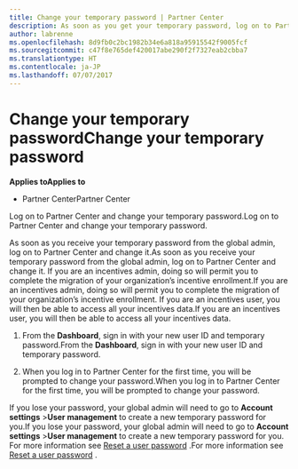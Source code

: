 ```yaml
---
title: Change your temporary password | Partner Center
description: As soon as you get your temporary password, log on to Partner Center and change it.
author: labrenne
ms.openlocfilehash: 8d9fb0c2bc1982b34e6a818a95915542f9005fcf
ms.sourcegitcommit: c47f8e765def420017abe290f2f7327eab2cbba7
ms.translationtype: HT
ms.contentlocale: ja-JP
ms.lasthandoff: 07/07/2017
---
```

# <a name="change-your-temporary-password"></a><span data-ttu-id="c81cb-103">Change your temporary password</span><span class="sxs-lookup"><span data-stu-id="c81cb-103">Change your temporary password</span></span>

**<span data-ttu-id="c81cb-104">Applies to</span><span class="sxs-lookup"><span data-stu-id="c81cb-104">Applies to</span></span>**

-  <span data-ttu-id="c81cb-105">Partner Center</span><span class="sxs-lookup"><span data-stu-id="c81cb-105">Partner Center</span></span>

<span data-ttu-id="c81cb-106">Log on to Partner Center and change your temporary password.</span><span class="sxs-lookup"><span data-stu-id="c81cb-106">Log on to Partner Center and change your temporary password.</span></span>

<span data-ttu-id="c81cb-107">As soon as you receive your temporary password from the global admin, log on to Partner Center and change it.</span><span class="sxs-lookup"><span data-stu-id="c81cb-107">As soon as you receive your temporary password from the global admin, log on to Partner Center and change it.</span></span> <span data-ttu-id="c81cb-108">If you are an incentives admin, doing so will permit you to complete the migration of your organization’s incentive enrollment.</span><span class="sxs-lookup"><span data-stu-id="c81cb-108">If you are an incentives admin, doing so will permit you to complete the migration of your organization’s incentive enrollment.</span></span> <span data-ttu-id="c81cb-109">If you are an incentives user, you will then be able to access all your incentives data.</span><span class="sxs-lookup"><span data-stu-id="c81cb-109">If you are an incentives user, you will then be able to access all your incentives data.</span></span>

1.  <span data-ttu-id="c81cb-110">From the **Dashboard**, sign in with your new user ID and temporary password.</span><span class="sxs-lookup"><span data-stu-id="c81cb-110">From the **Dashboard**, sign in with your new user ID and temporary password.</span></span>

2.  <span data-ttu-id="c81cb-111">When you log in to Partner Center for the first time, you will be prompted to change your password.</span><span class="sxs-lookup"><span data-stu-id="c81cb-111">When you log in to Partner Center for the first time, you will be prompted to change your password.</span></span>

<span data-ttu-id="c81cb-112">If you lose your password, your global admin will need to go to  **Account settings** >**User management** to create a new temporary password for you.</span><span class="sxs-lookup"><span data-stu-id="c81cb-112">If you lose your password, your global admin will need to go to  **Account settings** >**User management** to create a new temporary password for you.</span></span>
<span data-ttu-id="c81cb-113">For more information see [Reset a user password](reset-a-user-password.md) .</span><span class="sxs-lookup"><span data-stu-id="c81cb-113">For more information see [Reset a user password](reset-a-user-password.md) .</span></span>


 

 



